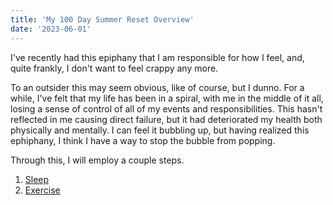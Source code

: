 ```yaml
---
title: 'My 100 Day Summer Reset Overview'
date: '2023-06-01'
---
```


I've recently had this epiphany that I am responsible for how I feel, and, quite frankly, I don't want to feel crappy any more.

To an outsider this may seem obvious, like of course, but I dunno. For a while, I've felt that my life has been in a spiral, with me in the middle of it all, losing a sense of control of all of my events and responsibilities. This hasn't reflected in me causing direct failure, but it had deteriorated my health both physically and mentally. I can feel it bubbling up, but having realized this ephiphany, I think I have a way to stop the bubble from popping. 

Through this, I will employ a couple steps.
1. [Sleep](/posts/summer-reset-part-1-sleep)
2. [Exercise](/posts/summer-reset-part-2-exercise)